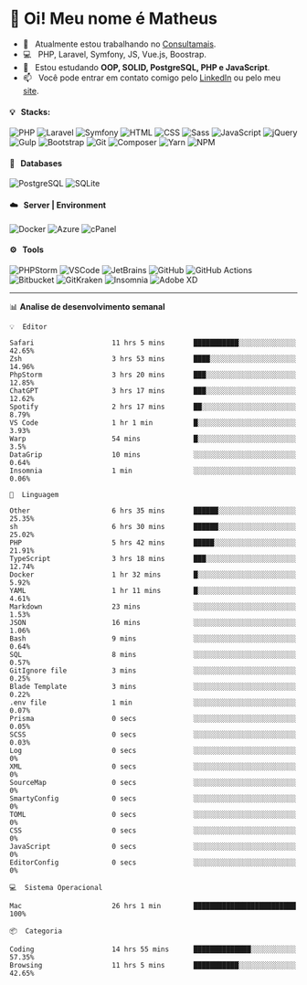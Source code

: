 # 👋 Oi! Meu nome é Matheus

- 🔭 &nbsp; Atualmente estou trabalhando no [Consultamais](https://consultamais.com.br/).
- 💻 &nbsp; PHP, Laravel, Symfony, JS, Vue.js, Boostrap.
- 🌱 &nbsp; Estou estudando **OOP, SOLID, PostgreSQL, PHP e JavaScript**.
- 📫 &nbsp; Você pode entrar em contato comigo pelo [LinkedIn](https://www.linkedin.com/in/matheuscamargoxavier/) ou pelo meu [site](https://matheuscamargo.co).

#### 💡 &nbsp; Stacks:
![PHP](https://img.shields.io/badge/-PHP-777BB4?&logo=php&logoColor=FFFFFF)
![Laravel](https://img.shields.io/badge/-Laravel-FF2D20?&logo=laravel&logoColor=FFFFFF)
![Symfony](https://img.shields.io/badge/-Symfony-000000?&logo=symfony&logoColor=FFFFFF)
![HTML](https://img.shields.io/badge/-HTML-E34F26?&logo=html5&logoColor=FFFFFF)
![CSS](https://img.shields.io/badge/-CSS-1572B6?&logo=css3&logoColor=FFFFFF)
![Sass](https://img.shields.io/badge/-Sass-CC6699?&logo=sass&logoColor=FFFFFF)
![JavaScript](https://img.shields.io/badge/-JavaScript-F7DF1E?&logo=javascript&logoColor=FFFFFF)
![jQuery](https://img.shields.io/badge/-jQuery-0769AD?&logo=jquery&logoColor=FFFFFF)
![Gulp](https://img.shields.io/badge/-Gulp-CF4647?&logo=gulp&logoColor=FFFFFF)
![Bootstrap](https://img.shields.io/badge/-Bootstrap-7952B3?&logo=bootstrap&logoColor=FFFFFF)
![Git](https://img.shields.io/badge/-Git-F05032?&logo=git&logoColor=FFFFFF)
![Composer](https://img.shields.io/badge/-Composer-885630?&logo=composer&logoColor=FFFFFF)
![Yarn](https://img.shields.io/badge/-Yarn-2C8EBB?&logo=yarn&logoColor=FFFFFF)
![NPM](https://img.shields.io/badge/-npm-CB3837?&logo=npm&logoColor=FFFFFF)

#### 💾 &nbsp; Databases
![PostgreSQL](https://img.shields.io/badge/-PostgreSQL-336791?&logo=PostgreSQL&logoColor=FFFFFF)
![SQLite](https://img.shields.io/badge/-SQLite-003B57?&logo=SQLite&logoColor=FFFFFF)

#### ☁️ &nbsp; Server | Environment
![Docker](https://img.shields.io/badge/-Docker-2496ED?&logo=docker&logoColor=FFFFFF)
![Azure](https://img.shields.io/badge/-Azure-0089D6?&logo=microsoft%20azure&logoColor=FFFFFF)
![cPanel](https://img.shields.io/badge/-cPanel-FF6C2C?&logo=cpanel&logoColor=FFFFFF)

#### ⚙️ &nbsp; Tools
![PHPStorm](https://img.shields.io/badge/-PHPStorm-000000?&logo=PHPStorm&logoColor=FFFFFF)
![VSCode](https://img.shields.io/badge/-VSCode-007ACC?&logo=Visual%20Studio%20Code&logoColor=FFFFFF) 
![JetBrains](https://img.shields.io/badge/-JetBrains-000000?&logo=jetbrains&logoColor=FFFFFF) 
![GitHub](https://img.shields.io/badge/-GitHub-181717?&logo=github&logoColor=FFFFFF) 
![GitHub Actions](https://img.shields.io/badge/-GitHub%20Actions-181717?&logo=GitHub%20Actions&logoColor=FFFFFF) 
![Bitbucket](https://img.shields.io/badge/-Bitbucket-0052CC?&logo=bitbucket&logoColor=FFFFFF)
![GitKraken](https://img.shields.io/badge/-GitKraken-179287?&logo=GitKraken&logoColor=FFFFFF)
![Insomnia](https://img.shields.io/badge/-Insomnia-5849BE?&logo=Insomnia&logoColor=FFFFFF)
![Adobe XD](https://img.shields.io/badge/-Adobe%20XD-FF61F6?&logo=adobe%20xd&logoColor=FFFFFF) 
_______

📊  **Analise de desenvolvimento semanal**
```text
💡  Editor

Safari                   11 hrs 5 mins       ███████████░░░░░░░░░░░░░░     42.65%
Zsh                      3 hrs 53 mins       ████░░░░░░░░░░░░░░░░░░░░░     14.96%
PhpStorm                 3 hrs 20 mins       ███░░░░░░░░░░░░░░░░░░░░░░     12.85%
ChatGPT                  3 hrs 17 mins       ███░░░░░░░░░░░░░░░░░░░░░░     12.62%
Spotify                  2 hrs 17 mins       ██░░░░░░░░░░░░░░░░░░░░░░░      8.79%
VS Code                  1 hr 1 min          █░░░░░░░░░░░░░░░░░░░░░░░░      3.93%
Warp                     54 mins             █░░░░░░░░░░░░░░░░░░░░░░░░       3.5%
DataGrip                 10 mins             ░░░░░░░░░░░░░░░░░░░░░░░░░      0.64%
Insomnia                 1 min               ░░░░░░░░░░░░░░░░░░░░░░░░░      0.06%
```
```text
💬  Linguagem

Other                    6 hrs 35 mins       ██████░░░░░░░░░░░░░░░░░░░     25.35%
sh                       6 hrs 30 mins       ██████░░░░░░░░░░░░░░░░░░░     25.02%
PHP                      5 hrs 42 mins       █████░░░░░░░░░░░░░░░░░░░░     21.91%
TypeScript               3 hrs 18 mins       ███░░░░░░░░░░░░░░░░░░░░░░     12.74%
Docker                   1 hr 32 mins        █░░░░░░░░░░░░░░░░░░░░░░░░      5.92%
YAML                     1 hr 11 mins        █░░░░░░░░░░░░░░░░░░░░░░░░      4.61%
Markdown                 23 mins             ░░░░░░░░░░░░░░░░░░░░░░░░░      1.53%
JSON                     16 mins             ░░░░░░░░░░░░░░░░░░░░░░░░░      1.06%
Bash                     9 mins              ░░░░░░░░░░░░░░░░░░░░░░░░░      0.64%
SQL                      8 mins              ░░░░░░░░░░░░░░░░░░░░░░░░░      0.57%
GitIgnore file           3 mins              ░░░░░░░░░░░░░░░░░░░░░░░░░      0.25%
Blade Template           3 mins              ░░░░░░░░░░░░░░░░░░░░░░░░░      0.22%
.env file                1 min               ░░░░░░░░░░░░░░░░░░░░░░░░░      0.07%
Prisma                   0 secs              ░░░░░░░░░░░░░░░░░░░░░░░░░      0.05%
SCSS                     0 secs              ░░░░░░░░░░░░░░░░░░░░░░░░░      0.03%
Log                      0 secs              ░░░░░░░░░░░░░░░░░░░░░░░░░         0%
XML                      0 secs              ░░░░░░░░░░░░░░░░░░░░░░░░░         0%
SourceMap                0 secs              ░░░░░░░░░░░░░░░░░░░░░░░░░         0%
SmartyConfig             0 secs              ░░░░░░░░░░░░░░░░░░░░░░░░░         0%
TOML                     0 secs              ░░░░░░░░░░░░░░░░░░░░░░░░░         0%
CSS                      0 secs              ░░░░░░░░░░░░░░░░░░░░░░░░░         0%
JavaScript               0 secs              ░░░░░░░░░░░░░░░░░░░░░░░░░         0%
EditorConfig             0 secs              ░░░░░░░░░░░░░░░░░░░░░░░░░         0%
```
```text
💻  Sistema Operacional

Mac                      26 hrs 1 min        █████████████████████████       100%
```
```text
📦  Categoria

Coding                   14 hrs 55 mins      ██████████████░░░░░░░░░░░     57.35%
Browsing                 11 hrs 5 mins       ███████████░░░░░░░░░░░░░░     42.65%
```

